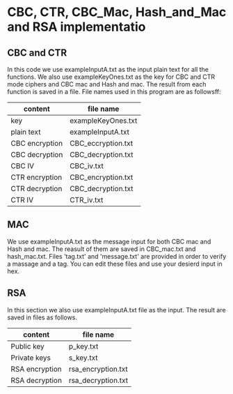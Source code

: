 # CBC, CTR, CBC_Mac, Hash_and_Mac and RSA implementatio
## CBC and CTR
In this code we use exampleInputA.txt as the input plain text for all the functions. We also use exampleKeyOnes.txt as the key for CBC and CTR mode ciphers and CBC mac and Hash and mac. The result from each function is saved in a file. File names used in this program are as followsff:

content | file name | 
--- | --- |
key |exampleKeyOnes.txt |
plain text |exampleInputA.txt|
CBC encryption |CBC_eccryption.txt|
CBC decryption |CBC_decryption.txt|
CBC IV |CBC_iv.txt|
CTR encryption |CBC_encryption.txt|
CTR decryption |CBC_decryption.txt|
CTR IV |CTR_iv.txt|

## MAC
We use exampleInputA.txt as the message input for both CBC mac and Hash and mac. The reasult of them are saved in CBC_mac.txt and hash_mac.txt. Files 'tag.txt' and 'message.txt' are provided in order to verify a massage and a tag. You can edit these files and use your desierd input in hex.

## RSA
In this section we also use exampleInputA.txt file as the input. The result are saved in files as follows.

content | file name | 
--- | --- |
Public key |p_key.txt |
Private keys |s_key.txt |
RSA encryption |rsa_encryption.txt|
RSA decryption |rsa_decryption.txt|


